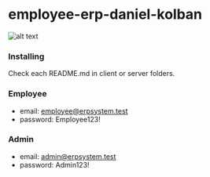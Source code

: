 # employee-erp-daniel-kolban

![alt text](https://user-images.githubusercontent.com/100350115/177538149-6e151978-622b-484c-a29e-23f6b964e770.png?raw=true)

### Installing

Check each README.md in client or server folders.

### Employee

- email: employee@erpsystem.test
- password: Employee123!

### Admin

- email: admin@erpsystem.test
- password: Admin123!
